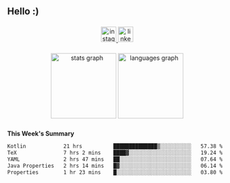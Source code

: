 <h2 align="left">Hello :)</h2>

###

<div align="center">
  <a href="https://www.instagram.com/sebi.klaus/" target="_blank">
    <img src="https://img.shields.io/static/v1?message=Instagram&logo=instagram&label=&color=E4405F&logoColor=white&labelColor=&style=for-the-badge" height="35" alt="instagram logo"  />
  </a>
  <a href="https://www.linkedin.com/in/sebastian-klaus-3aa64720b/" target="_blank">
    <img src="https://img.shields.io/static/v1?message=LinkedIn&logo=linkedin&label=&color=0077B5&logoColor=white&labelColor=&style=for-the-badge" height="35" alt="linkedin logo"  />
  </a>
</div>

###

<div align="center">
  <img src="https://github-readme-stats.vercel.app/api?username=IYourSunshineI&hide_title=false&hide_rank=false&show_icons=true&include_all_commits=true&count_private=true&disable_animations=false&theme=dracula&locale=en&hide_border=false&order=1" height="150" alt="stats graph"  />
  <img src="https://github-readme-stats.vercel.app/api/top-langs?username=IYourSunshineI&locale=en&hide_title=false&layout=compact&card_width=320&langs_count=5&theme=dracula&hide_border=false&order=2" height="150" alt="languages graph"  />
</div>

###

**This Week's Summary**
<!--START_SECTION:waka-->

```txt
Kotlin            21 hrs          ██████████████▒░░░░░░░░░░   57.38 %
TeX               7 hrs 2 mins    ████▓░░░░░░░░░░░░░░░░░░░░   19.24 %
YAML              2 hrs 47 mins   ██░░░░░░░░░░░░░░░░░░░░░░░   07.64 %
Java Properties   2 hrs 14 mins   █▓░░░░░░░░░░░░░░░░░░░░░░░   06.14 %
Properties        1 hr 23 mins    █░░░░░░░░░░░░░░░░░░░░░░░░   03.80 %
```

<!--END_SECTION:waka-->
